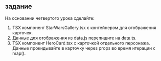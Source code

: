 ## задание

На основании четвертого урока сделайте:

1. TSX компонент StarWarsGallery.tsx с контейнером для отображения карточек.
3. Данные для отображения из data.js перепишите на data.ts.
2. TSX компонент HeroCard.tsx с карточкой отдельного персонажа. Данные прокидывайте в карточку через props во время итерации с map().